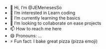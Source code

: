- 👋 Hi, I’m @JEMenesesSo
- 👀 I’m interested in Learn coding
- 🌱 I’m currently learning the basics
- 💞️ I’m looking to collaborate on ease projects
- 📫 How to reach me here
- 😄 Pronouns: ...
- ⚡ Fun fact: I bake great pizza (pizza emoji)

<!---
JEMenesesSo/JEMenesesSo is a ✨ special ✨ repository because its `README.md` (this file) appears on your GitHub profile.
You can click the Preview link to take a look at your changes.
--->
